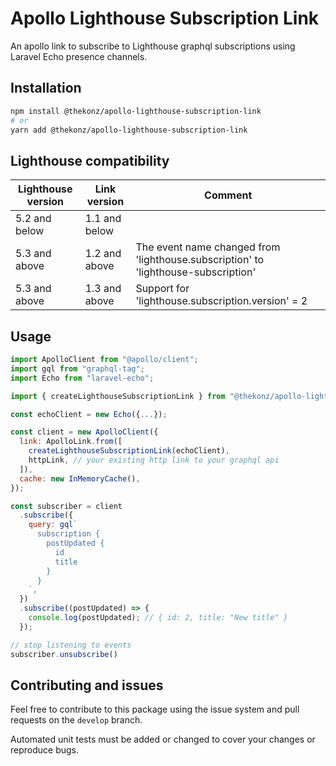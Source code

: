 # Apollo Lighthouse Subscription Link

An apollo link to subscribe to Lighthouse graphql subscriptions using Laravel Echo presence channels.

## Installation

```bash
npm install @thekonz/apollo-lighthouse-subscription-link
# or
yarn add @thekonz/apollo-lighthouse-subscription-link
```

## Lighthouse compatibility

| Lighthouse version | Link version  | Comment                                                                            |
| ------------------ | ------------- | ---------------------------------------------------------------------------------- |
| 5.2 and below      | 1.1 and below |                                                                                    |
| 5.3 and above      | 1.2 and above | The event name changed from 'lighthouse.subscription' to 'lighthouse-subscription' |
| 5.3 and above      | 1.3 and above | Support for 'lighthouse.subscription.version' = 2                                  |

## Usage

```javascript
import ApolloClient from "@apollo/client";
import gql from "graphql-tag";
import Echo from "laravel-echo";

import { createLighthouseSubscriptionLink } from "@thekonz/apollo-lighthouse-subscription-link";

const echoClient = new Echo({...});

const client = new ApolloClient({
  link: ApolloLink.from([
    createLighthouseSubscriptionLink(echoClient),
    httpLink, // your existing http link to your graphql api
  ]),
  cache: new InMemoryCache(),
});

const subscriber = client
  .subscribe({
    query: gql`
      subscription {
        postUpdated {
          id
          title
        }
      }
    `,
  })
  .subscribe((postUpdated) => {
    console.log(postUpdated); // { id: 2, title: "New title" }
  });

// stop listening to events
subscriber.unsubscribe()
```

## Contributing and issues

Feel free to contribute to this package using the issue system and pull requests on the `develop` branch.

Automated unit tests must be added or changed to cover your changes or reproduce bugs.
